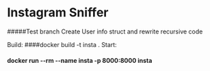 # Instagram Sniffer

#####Test branch Create User info struct and rewrite recursive code

Build:
####docker build -t insta .
Start:
#### docker run --rm --name insta -p 8000:8000 insta